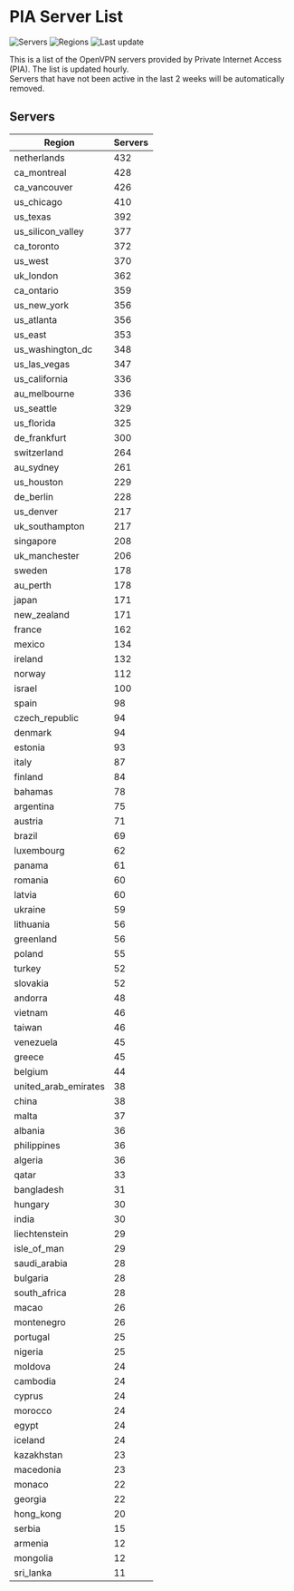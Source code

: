 # PIA Server List

![Servers](https://img.shields.io/badge/servers-13,065-blue)
![Regions](https://img.shields.io/badge/regions-97-blue)
![Last update](https://img.shields.io/badge/last_updated-Tue_Apr_30_09:02:24_UTC_2024-blue)

This is a list of the OpenVPN servers provided by Private Internet Access (PIA). The list is updated hourly. </br>
Servers that have not been active in the last 2 weeks will be automatically removed.

## Servers
| Region               | Servers |
|----------------------|---------|
| netherlands | 432 |
| ca_montreal | 428 |
| ca_vancouver | 426 |
| us_chicago | 410 |
| us_texas | 392 |
| us_silicon_valley | 377 |
| ca_toronto | 372 |
| us_west | 370 |
| uk_london | 362 |
| ca_ontario | 359 |
| us_new_york | 356 |
| us_atlanta | 356 |
| us_east | 353 |
| us_washington_dc | 348 |
| us_las_vegas | 347 |
| us_california | 336 |
| au_melbourne | 336 |
| us_seattle | 329 |
| us_florida | 325 |
| de_frankfurt | 300 |
| switzerland | 264 |
| au_sydney | 261 |
| us_houston | 229 |
| de_berlin | 228 |
| us_denver | 217 |
| uk_southampton | 217 |
| singapore | 208 |
| uk_manchester | 206 |
| sweden | 178 |
| au_perth | 178 |
| japan | 171 |
| new_zealand | 171 |
| france | 162 |
| mexico | 134 |
| ireland | 132 |
| norway | 112 |
| israel | 100 |
| spain | 98 |
| czech_republic | 94 |
| denmark | 94 |
| estonia | 93 |
| italy | 87 |
| finland | 84 |
| bahamas | 78 |
| argentina | 75 |
| austria | 71 |
| brazil | 69 |
| luxembourg | 62 |
| panama | 61 |
| romania | 60 |
| latvia | 60 |
| ukraine | 59 |
| lithuania | 56 |
| greenland | 56 |
| poland | 55 |
| turkey | 52 |
| slovakia | 52 |
| andorra | 48 |
| vietnam | 46 |
| taiwan | 46 |
| venezuela | 45 |
| greece | 45 |
| belgium | 44 |
| united_arab_emirates | 38 |
| china | 38 |
| malta | 37 |
| albania | 36 |
| philippines | 36 |
| algeria | 36 |
| qatar | 33 |
| bangladesh | 31 |
| hungary | 30 |
| india | 30 |
| liechtenstein | 29 |
| isle_of_man | 29 |
| saudi_arabia | 28 |
| bulgaria | 28 |
| south_africa | 28 |
| macao | 26 |
| montenegro | 26 |
| portugal | 25 |
| nigeria | 25 |
| moldova | 24 |
| cambodia | 24 |
| cyprus | 24 |
| morocco | 24 |
| egypt | 24 |
| iceland | 24 |
| kazakhstan | 23 |
| macedonia | 23 |
| monaco | 22 |
| georgia | 22 |
| hong_kong | 20 |
| serbia | 15 |
| armenia | 12 |
| mongolia | 12 |
| sri_lanka | 11 |